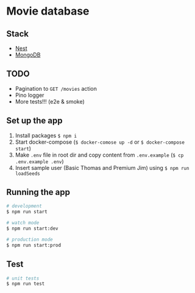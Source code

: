 # Movie database

## Stack

* [Nest](https://github.com/nestjs/nest)
* [MongoDB](https://www.mongodb.com/)

## TODO

* Pagination to `GET /movies` action
* Pino logger
* More tests!!! (e2e & smoke)

## Set up the app

1. Install packages `$ npm i`
2. Start docker-compose (`$ docker-comose up -d` or `$ docker-compose start`)
3. Make `.env` file in root dir and copy content from `.env.example` (`$ cp .env.example .env`)
4. Insert sample user (Basic Thomas and Premium Jim) using `$ npm run loadSeeds`

## Running the app

```bash
# development
$ npm run start

# watch mode
$ npm run start:dev

# production mode
$ npm run start:prod
```

## Test

```bash
# unit tests
$ npm run test
```
